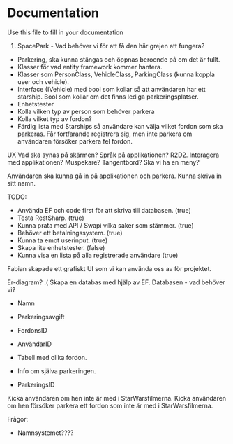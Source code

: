 # Documentation

Use this file to fill in your documentation
1. SpacePark - Vad behöver vi för att få den här grejen att fungera?
- Parkering, ska kunna stängas och öppnas beroende på om det är fullt.
- Klasser för vad entity framework kommer hantera. 
- Klasser som PersonClass, VehicleClass, ParkingClass (kunna koppla user och vehicle).
- Interface (IVehicle) med bool som kollar så att användaren har ett starship. Bool som kollar om det finns lediga parkeringsplatser. 
- Enhetstester
- Kolla vilken typ av person som behöver parkera
- Kolla vilket typ av fordon?
- Färdig lista med Starships så användare kan välja vilket fordon som ska parkeras. Får fortfarande registrera sig, men inte parkera om användaren försöker parkera fel fordon.

UX
Vad ska synas på skärmen?
Språk på applikationen? R2D2.
Interagera med applikationen? Muspekare? Tangentbord?
Ska vi ha en meny?

Användaren ska kunna gå in på applikationen och parkera. 
Kunna skriva in sitt namn. 

TODO:
- Använda EF och code first för att skriva till databasen. (true)
- Testa RestSharp. (true)
- Kunna prata med API / Swapi vilka saker som stämmer. (true)
- Behöver ett betalningssystem. (true)
- Kunna ta emot userinput. (true)
- Skapa lite enhetstester. (false)
- Kunna visa en lista på alla registrerade användare (true)

Fabian skapade ett grafiskt UI som vi kan använda oss av för projektet. 

Er-diagram? :(
Skapa en databas med hjälp av EF. 
Databasen - vad behöver vi?
- Namn
- Parkeringsavgift
- FordonsID
- AnvändarID

- Tabell med olika fordon.

- Info om själva parkeringen. 
- ParkeringsID

Kicka användaren om hen inte är med i StarWarsfilmerna. Kicka användaren om hen försöker parkera ett fordon som inte är med i StarWarsfilmerna.

Frågor:
- Namnsystemet????
